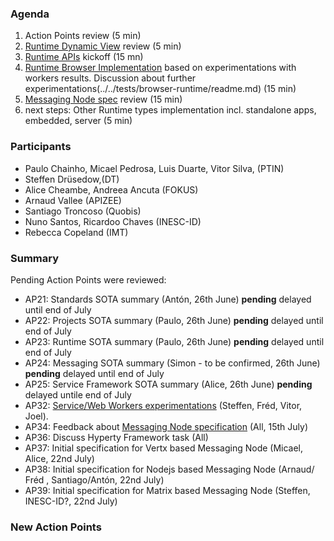 ### Agenda

1. Action Points review (5 min)
1. [Runtime Dynamic View](../specs/runtime/readme.md) review (5 min)
1. [Runtime APIs](../specs/runtime/runtime-apis.md) kickoff (15 mn)
1. [Runtime Browser Implementation](../specs/runtime/browser-runtime.md) based on experimentations with workers results. Discussion about further experimentations(../../tests/browser-runtime/readme.md) (15 min)
1. [Messaging Node spec](../specs/msg-node/readme.md) review (15 min)
1. next steps: Other Runtime types implementation incl. standalone apps, embedded, server (5 min)

### Participants

* Paulo Chainho, Micael Pedrosa, Luis Duarte, Vitor Silva,  (PTIN)
* Steffen Drüsedow,(DT)
* Alice Cheambe, Andreea Ancuta (FOKUS)
* Arnaud Vallee (APIZEE)
* Santiago Troncoso (Quobis)
* Nuno Santos, Ricardoo Chaves (INESC-ID)
* Rebecca Copeland (IMT)

### Summary

Pending Action Points were reviewed:

* AP21: Standards SOTA summary (Antón, 26th June) **pending** delayed until end of July
* AP22: Projects SOTA summary (Paulo, 26th June) **pending** delayed until end of July
* AP23: Runtime SOTA summary (Paulo, 26th June) **pending** delayed until end of July
* AP24: Messaging SOTA summary (Simon - to be confirmed, 26th June) **pending** delayed until end of July
* AP25: Service Framework SOTA summary (Alice, 26th June) **pending** delayed untile end of July
* AP32: [Service/Web Workers experimentations](../../tests/workers/readme.md) (Steffen, Fréd, Vitor, Joel).
* AP34: Feedback about [Messaging Node specification](../specs/msg-node/readme.md) (All, 15th July) 
* AP36: Discuss Hyperty Framework task (All) 
* AP37: Initial specification for Vertx based Messaging Node (Micael, Alice, 22nd July)
* AP38: Initial specification for Nodejs based Messaging Node (Arnaud/ Fréd , Santiago/Antón, 22nd July)
* AP39: Initial specification for Matrix based Messaging Node (Steffen, INESC-ID?, 22nd July)


### New Action Points
